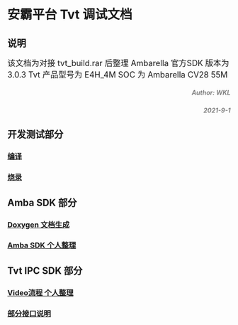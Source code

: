 # 安霸平台 Tvt 调试文档

## 说明
<font size="4.5">
该文档为对接 tvt_build.rar 后整理  
Ambarella 官方SDK 版本为 3.0.3  
Tvt 产品型号为 E4H_4M  
SOC 为 Ambarella CV28 55M    
</font>

<h5 style="color: gray;text-align: right;">
Author: WKL
</h5>
<h5 style="color: gray;text-align: right;">
   2021-9-1   
</h5>

## 开发测试部分

### [编译](编译/readme.md)

### [烧录](烧录/readme.md)

## Amba SDK 部分

### [Doxygen 文档生成](AmbaSDK/Doxygen/readme.md)

### [Amba SDK 个人整理](AmbaSDK/readme.md)

## Tvt IPC SDK 部分

### [Video流程 个人整理](Tvt_SDK/流程整理/readme.md)

### [部分接口说明](Tvt_SDK/readme.md)



